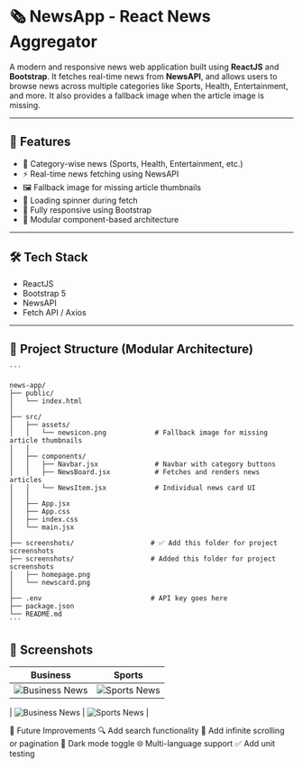 # 🗞️ NewsApp - React News Aggregator

A modern and responsive news web application built using **ReactJS** and **Bootstrap**. It fetches real-time news from **NewsAPI**, and allows users to browse news across multiple categories like Sports, Health, Entertainment, and more. It also provides a fallback image when the article image is missing.

---

## 🚀 Features

- 📰 Category-wise news (Sports, Health, Entertainment, etc.)
- ⚡ Real-time news fetching using NewsAPI
- 🖼️ Fallback image for missing article thumbnails
- 🔄 Loading spinner during fetch
- 📱 Fully responsive using Bootstrap
- 🧩 Modular component-based architecture

---

## 🛠️ Tech Stack

- ReactJS
- Bootstrap 5
- NewsAPI
- Fetch API / Axios

---

## 📁 Project Structure (Modular Architecture)

<pre><code>```

news-app/
├── public/
│   └── index.html
│
├── src/
│   ├── assets/
│   │   └── newsicon.png            # Fallback image for missing article thumbnails
│   │
│   ├── components/
│   │   ├── Navbar.jsx              # Navbar with category buttons
│   │   ├── NewsBoard.jsx           # Fetches and renders news articles
│   │   └── NewsItem.jsx            # Individual news card UI
│   │
│   ├── App.jsx
│   ├── App.css
│   ├── index.css
│   └── main.jsx
│
├── screenshots/                   # ✅ Add this folder for project screenshots
├── screenshots/                   # Added this folder for project screenshots
│   ├── homepage.png
│   └── newscard.png
│
├── .env                           # API key goes here
├── package.json
└── README.md
```</code></pre>

## 📸 Screenshots

| Business | Sports |
|-----------|-----------|
| ![Business News](./screenshots/Business_category.png) | ![Sports News](./screenshots/Sports_category.png) |

| ![Business News](src/screenshots/Business_category.png) | ![Sports News](src/screenshots/Sports_category.png) |


🧪 Future Improvements
🔍 Add search functionality
🔄 Add infinite scrolling or pagination
🌙 Dark mode toggle
🌐 Multi-language support
✅ Add unit testing
